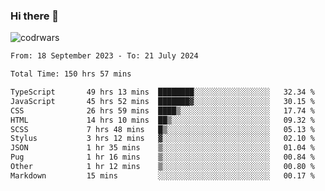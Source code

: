 ### Hi there 👋


![codrwars](https://www.codewars.com/users/rsschool_c9af20f58c35c696/badges/micro) 

<!--START_SECTION:waka-->

```txt
From: 18 September 2023 - To: 21 July 2024

Total Time: 150 hrs 57 mins

TypeScript       49 hrs 13 mins  ████████░░░░░░░░░░░░░░░░░   32.34 %
JavaScript       45 hrs 52 mins  ███████▓░░░░░░░░░░░░░░░░░   30.15 %
CSS              26 hrs 59 mins  ████▒░░░░░░░░░░░░░░░░░░░░   17.74 %
HTML             14 hrs 10 mins  ██▒░░░░░░░░░░░░░░░░░░░░░░   09.32 %
SCSS             7 hrs 48 mins   █▒░░░░░░░░░░░░░░░░░░░░░░░   05.13 %
Stylus           3 hrs 12 mins   ▓░░░░░░░░░░░░░░░░░░░░░░░░   02.10 %
JSON             1 hr 35 mins    ▒░░░░░░░░░░░░░░░░░░░░░░░░   01.04 %
Pug              1 hr 16 mins    ▒░░░░░░░░░░░░░░░░░░░░░░░░   00.84 %
Other            1 hr 12 mins    ▒░░░░░░░░░░░░░░░░░░░░░░░░   00.80 %
Markdown         15 mins         ░░░░░░░░░░░░░░░░░░░░░░░░░   00.17 %
```

<!--END_SECTION:waka-->
